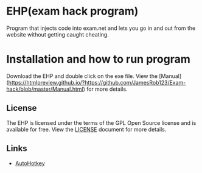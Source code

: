 # EHP(exam hack program)
Program that injects code into exam.net and lets you go in and out from the website without getting caught cheating.

# Installation and how to run program
Download the EHP and double click on the exe file. View the [Manual] (https://htmlpreview.github.io/?https://github.com/JamesRob123/Exam-hack/blob/master/Manual.html) for more details.

## License
The EHP is licensed under the terms of the GPL Open Source license and is available for free. View the [LICENSE](https://github.com/JamesRob123/Exam-hack/blob/master/LICENSE) document for more details.

## Links
- [AutoHotkey](https://www.autohotkey.com/)
